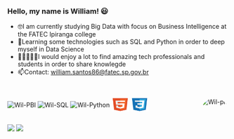 ### Hello, my name is William! 😃

-  🤓I am currently studying Big Data with focus on Business Intelligence at the FATEC Ipiranga college
-  💾Learning some technologies such as SQL and Python in order to deep myself in Data Science
-  👨🏽‍🤝‍👨🏻I would enjoy a lot to find amazing tech professionals and students in order to share knowlegde
-  📫Contact: william.santos86@fatec.sp.gov.br


<div style="display: inline_block"><br>
  
  <img align="center" alt="Wil-PBI" height="30" width="40"
  src="https://static.wixstatic.com/media/322cff_c3cd08ea165f4e41bdb604d646554fc5~mv2.png/v1/fit/w_500,h_500,q_90/file.png">
  <img align="center" alt="Wil-SQL" height="30" width="40" src="https://cdn.jsdelivr.net/gh/devicons/devicon/icons/postgresql/postgresql-original-wordmark.svg">
  <img align="center" alt="Wil-Python" height="30" width="40" src="https://cdn.jsdelivr.net/gh/devicons/devicon/icons/python/python-original-wordmark.svg">
  <img align="center" alt="Wil-HTML" height="30" width="40" src="https://raw.githubusercontent.com/devicons/devicon/master/icons/html5/html5-original.svg">
  <img align="center" alt="Wil-CSS" height="30" width="40" src="https://raw.githubusercontent.com/devicons/devicon/master/icons/css3/css3-original.svg">
  <img align="right" alt="Wil-pic" height="150" style="border-radius:50px;" src="https://media.tenor.com/-Kgr-uW4GA8AAAAi/hello.gif">
</div>

##
 
<div>
  
  <a href="https://www.instagram.com/wilpassion4_u/" target="_blank"><img src="https://img.shields.io/badge/-Instagram-%23E4405F?style=for-the-badge&logo=instagram&logoColor=white" target="_blank"></a>
  <a href="https://www.linkedin.com/in/william-santos-194a76131/" target="_blank"><img src="https://img.shields.io/badge/-LinkedIn-%230077B5?style=for-the-badge&logo=linkedin&logoColor=white" target="_blank"></a> 
  
</div>
